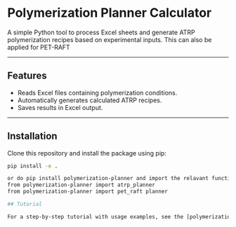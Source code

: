 # Polymerization Planner Calculator

A simple Python tool to process Excel sheets and generate ATRP polymerization recipes based on experimental inputs. This can also be applied for PET-RAFT

---

## Features

- Reads Excel files containing polymerization conditions.
- Automatically generates calculated ATRP recipes.
- Saves results in Excel output.

---

## Installation

Clone this repository and install the package using pip:

```bash
pip install -e .

or do pip install polymerization-planner and import the relavant functions
from polymerization-planner import atrp_planner
from polymerization-planner import pet_raft planner

## Tutorial

For a step-by-step tutorial with usage examples, see the [polymerization planner tutorial (PDF)](https://github.com/C3344/polymerization_planner/blob/main/tutorial.pdf).
